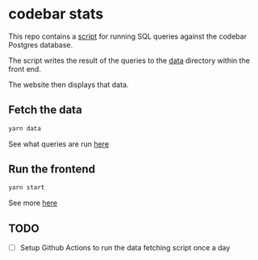 # codebar stats

This repo contains a [script](./get-data/index.js) for running SQL queries against the codebar Postgres database.

The script writes the result of the queries to the [data](./www/src/data) directory within the front end.

The website then displays that data.

## Fetch the data

```sh
yarn data
```

See what queries are run [here](./get-data)

## Run the frontend

```sh
yarn start
```

See more [here](./www)

## TODO

- [ ] Setup Github Actions to run the data fetching script once a day
